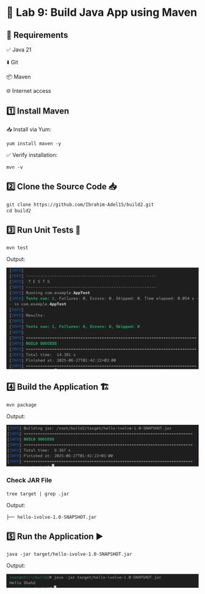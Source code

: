 # 🧪 Lab 9: Build Java App using Maven

## 🔧 Requirements

✅ Java 21 

⬇️ Git

📦 Maven

🌐 Internet access

## 1️⃣ Install Maven

📥 Install via Yum:
```
yum install maven -y
```
✅ Verify installation:
```
mvn -v
```

## 2️⃣ Clone the Source Code 📥

```
git clone https://github.com/Ibrahim-Adel15/build2.git
cd build2
```

## 3️⃣ Run Unit Tests 🧪

```
mvn test
```
Output:

![Alt text](./images/maven-test.jpg)

## 4️⃣ Build the Application 🏗️

```
mvn package
```
Output:

![Alt text](./images/maven_build.jpg)

### Check JAR File 
```
tree target | grep .jar
```
Output:
```
├── hello-ivolve-1.0-SNAPSHOT.jar

```

## 5️⃣ Run the Application ▶️

```
java -jar target/hello-ivolve-1.0-SNAPSHOT.jar
```
Output:

![Alt text](./images/maven-run.jpg)

